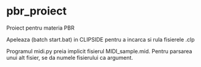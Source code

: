 # pbr_proiect
Proiect pentru materia PBR

Apeleaza (batch start.bat) in CLIPSIDE pentru a incarca si rula fisierele .clp

Programul midi.py preia implicit fisierul MIDI_sample.mid. Pentru parsarea unui alt fisier, se da numele fisierului ca argument.
